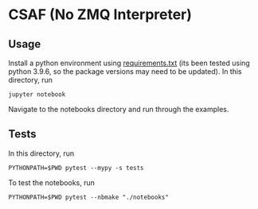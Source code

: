 # CSAF (No ZMQ Interpreter)

## Usage

Install a python environment using [requirements.txt](./requirements.txt) 
(its been tested using python 3.9.6, so the package versions may need to be
updated). In this directory, run
```
jupyter notebook
```
Navigate to the notebooks directory and run through the examples.

## Tests

In this directory, run
```
PYTHONPATH=$PWD pytest --mypy -s tests
```
To test the notebooks, run
```
PYTHONPATH=$PWD pytest --nbmake "./notebooks"
```
